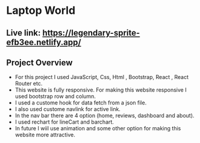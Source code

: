 # Laptop World
## Live link: https://legendary-sprite-efb3ee.netlify.app/


## Project Overview
* For this project I used JavaScript, Css, Html , Bootstrap, React , React Router etc. 
* This website is fully responsive. For making this website responsive I used bootstrap row and column.
* I used a custome hook for data fetch from a json file.
* I also used custome navlink for active link.
* In the nav bar there are 4 option (home, reviews, dashboard and about).
* I used rechart for lineCart and barchart.
* In future I wiil use animation and some other option for making this website more attractive.
#

